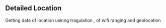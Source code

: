 ## Detailed Location

Getting data of location usinng tragulation , of wifi ranging and geolocation
